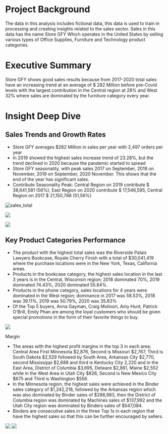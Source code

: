 # Project Background
The data in this analysis includes fictional data, this data is used to train in processing and creating insights related to the sales sector. Sales in this data has the name Store GFY Which operates in the United States by selling various types of Office Supplies, Furniture and Technology product categories.

# Executive Summary
Store GFY shows good sales results because from 2017-2020 total sales have an increasing trend at an average of $ 282 Million before pre-Covid levels with the largest contribution in the Central region at 28% and West 32% where sales are dominated by the furniture category every year.

  
# Insight Deep Dive
## Sales Trends and Growth Rates
- Store GFY averages $282 Million in sales per year with 2,497 orders per year
- In 2019 showed the highest sales increase trend of 23.28%, but the trend declined in 2020 because the pandemic started to spread
- Store GFY seasonality, with peak sales 2017 on September, 2018 on November, 2019 on September, 2020 November.  This shows that the end of the year
  has significant sales.
- Contribute Seasonality Peak: Central Region on 2019 contribute $ 38,641,581 (56%), East Region on 2020 contribute $ 17,546,595, Central Region on 2017 $ 21,150,788 (51,56%)
  
![sales_total](https://github.com/danendrafi/tes1/blob/main/visualization/total%20sales.png)

![](https://github.com/danendrafi/tes1/blob/main/visualization/Graphic%20Sales%20per%20Month.png)

![](https://github.com/danendrafi/tes1/blob/main/visualization/Graphicn%20%20Order%20per%20Month.png)

## Key Product Categories Performance
- The product with the highest total sales was the Riverside Palais Lawyers Bookcase, Royale Cherry Finish with a total of $30,041,419 where the
  purchase locations were in the New York, Texas, California areas.
- Products in the bookcase category, the highest sales location in the last 3 years is in the Central, Wisconsin region; 2018 dominated 70%, 2019
  dominated 74.43%, 2020 dominated 55.84%.
- Products in the phone category, sales locations for 4 years were dominated in the West region; dominance in 2017 was 58.53%, 2018 was 39.11%,
  2019 was 50.79%, 2020 was 35.83%
- Of the Top 5 buyers, Anna Gayman, Craig Molinori, Amy Hunt, Patrick O’Brill, Emily Phan are among the loyal customers who should be given
  special promotions in the form of their favorite things to buy.

![](https://github.com/danendrafi/tes1/blob/main/visualization/Product%20Sales.png)


Margin 
- The areas with the highest profit margins in the top 3 in each area; Central Area First Minnesota $2,876, Second is Missouri $2,767, Third is South Dakota $2,529 followed by South Area, Arkansas City $2,770, second Mississippi $2,688 and third is Kentucky City 2,220 and in the East Area, District of Columbia $3,695, Delware $2,861, Maine $2,552 while in the West Area in Utah City $826, Second is New Mexico City $675 and Third is Washington $556.
- In the Minnesota region, the highest sales were achieved in the Binder sales category of $1,242,218, followed by the Arkansas region which was also dominated by Binder sales of $288,983, then the District of Columbia region was dominated by Machines sales of $137,992 and the Utah City region was dominated by Binders sales of $547,084.
- Binders are consecutive sales in the three Top 1s in each region that have the highest sales so that this can be further encouraged by sellers.

![](https://github.com/danendrafi/tes1/blob/main/visualization/Margin%20East%20and%20West.png)
![](https://github.com/danendrafi/tes1/blob/main/visualization/Central%20and%20South.png)
